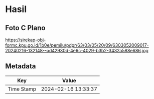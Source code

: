 # Hasil

## Foto C Plano

https://sirekap-obj-formc.kpu.go.id/1b0e/pemilu/pdpr/63/03/05/20/09/6303052009017-20240216-132148--ad42930d-4e6c-4029-b3b2-3432a588e686.jpg


## Metadata

| Key        | Value               |
| ---------- | ------------------- |
| Time Stamp | 2024-02-16 13:33:37 |



